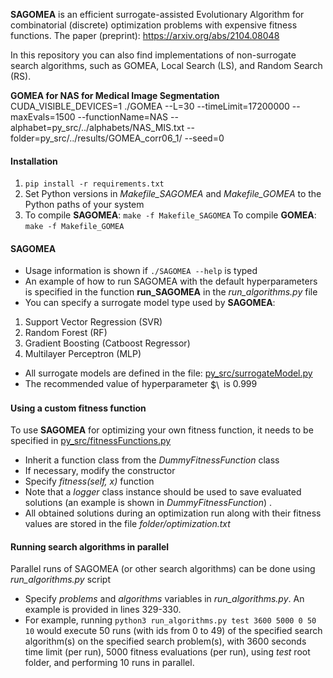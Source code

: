 **SAGOMEA** is an efficient surrogate-assisted Evolutionary Algorithm for combinatorial (discrete) optimization problems with expensive fitness functions.
The paper (preprint): https://arxiv.org/abs/2104.08048

In this repository you can also find implementations of non-surrogate search algorithms, such as GOMEA, Local Search (LS), and Random Search (RS). 

**GOMEA for NAS for Medical Image Segmentation**
CUDA_VISIBLE_DEVICES=1 ./GOMEA --L=30 --timeLimit=17200000 --maxEvals=1500 --functionName=NAS --alphabet=py_src/../alphabets/NAS_MIS.txt --folder=py_src/../results/GOMEA_corr06_1/ --seed=0


#### Installation
1. ```pip install -r requirements.txt```
2. Set Python versions in *Makefile_SAGOMEA* and *Makefile_GOMEA* to the Python paths of your system
3. To compile **SAGOMEA**: ```make -f Makefile_SAGOMEA```
To compile **GOMEA**: ```make -f Makefile_GOMEA```


#### SAGOMEA
- Usage information is shown if ```./SAGOMEA --help``` is typed
- An example of how to run SAGOMEA with the default hyperparameters is specified in the function
**run_SAGOMEA** in the *run_algorithms.py* file
- You can specify a surrogate model type used by **SAGOMEA**:
1. Support Vector Regression (SVR)
2.  Random Forest (RF)
3. Gradient Boosting (Catboost Regressor)
4. Multilayer Perceptron (MLP)
- All surrogate models are defined in the file: [py_src/surrogateModel.py](py_src/surrogateModel.py)
- The recommended value of hyperparameter <img src="http://www.sciweavers.org/tex2img.php?eq=%24%5Ceta%24&bc=White&fc=Black&im=jpg&fs=12&ff=arev&edit=0" align="center" border="0" alt="$\eta$" width="17" height="17" /> is 0.999


#### Using a custom fitness function
To use **SAGOMEA** for optimizing your own fitness function, it needs to be specified in [py_src/fitnessFunctions.py](py_src/fitnessFunctions.py)
- Inherit a function class from the *DummyFitnessFunction* class
- If necessary, modify the constructor
- Specify *fitness(self, x)* function
- Note that a *logger* class instance should be used to save evaluated solutions (an example is shown in *DummyFitnessFunction*) .
- All obtained solutions during an optimization run along with their fitness values are stored in the file *folder/optimization.txt*

#### Running search algorithms in parallel
Parallel runs of SAGOMEA (or other search algorithms) can be done using *run_algorithms.py* script
- Specify *problems* and *algorithms* variables in *run_algorithms.py*. An example is provided in lines 329-330.
- For example, running ```python3 run_algorithms.py test 3600 5000 0 50 10``` would execute 50 runs (with ids from 0 to 49) of the specified search algorithm(s) on the specified search problem(s), with 3600 seconds time limit (per run), 5000 fitness evaluations (per run), using *test* root folder, and performing 10 runs in parallel.

